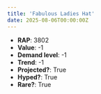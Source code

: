 ```yaml
---
title: 'Fabulous Ladies Hat'
date: 2025-08-06T00:00:00Z
---
```

- **RAP**: 3802
- **Value**: -1
- **Demand level**: -1
- **Trend**: -1
- **Projected?**: True
- **Hyped?**: True
- **Rare?**: True
